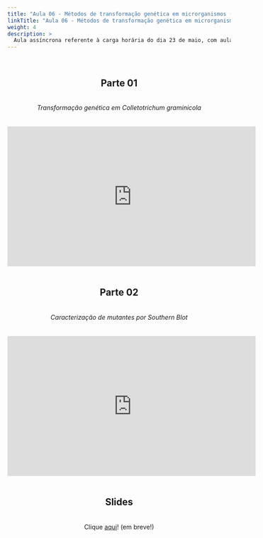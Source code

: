 ```yaml
---
title: "Aula 06 - Métodos de transformação genética em microrganismos (prática)"
linkTitle: "Aula 06 - Métodos de transformação genética em microrganismos (prática)"
weight: 4
description: >
  Aula assíncrona referente à carga horária do dia 23 de maio, com aula prática sobre métodos de transformação genética em microrganismos e caracterização de mutantes por Southern Blot
---
```


<br>
<div align="center">
<h2>Parte 01</h2>
<br>
<i>Transformação genética em Colletotrichum graminicola</i>
<br><br><br>
<iframe width="560" height="315" src="https://www.youtube.com/embed/LMtTQyCvAz8" frameborder="0" allow="accelerometer; autoplay; clipboard-write; encrypted-media; gyroscope; picture-in-picture" allowfullscreen></iframe>
<br><br>

<h2>Parte 02</h2>
<br>
<i>Caracterização de mutantes por Southern Blot</i>
<br><br><br>
<iframe width="560" height="315" src="https://www.youtube.com/embed/YL-V0LUDzag" frameborder="0" allow="accelerometer; autoplay; clipboard-write; encrypted-media; gyroscope; picture-in-picture" allowfullscreen></iframe>
<br><br>

<h2>Slides</h2>
<br>
Clique <a href="">aqui</a>! (em breve!)
</div>